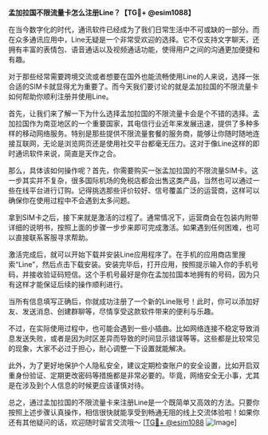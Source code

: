 **孟加拉国不限流量卡怎么注册Line？【TG💪+ @esim1088】**

在当今数字化的时代，通讯软件已经成为了我们日常生活中不可或缺的一部分。而在众多通讯应用中，Line无疑是一个非常受欢迎的选择。它不仅支持文字聊天，还拥有丰富的表情包、语音通话以及视频通话功能，使得用户之间的沟通更加便捷和有趣。

对于那些经常需要跨境交流或者想要在国外也能流畅使用Line的人来说，选择一张合适的SIM卡就显得尤为重要了。而今天我们要讨论的就是孟加拉国的不限流量卡如何帮助你顺利注册并使用Line。

首先，让我们来了解一下为什么选择孟加拉国的不限流量卡会是个不错的选择。孟加拉国作为南亚地区的一个重要国家，其电信行业近年来发展迅速，提供了多种多样的移动网络服务。特别是那些提供不限流量套餐的服务商，能够让你随时随地连接互联网，无论是浏览网页还是使用社交平台都毫无压力。这对于像Line这样的即时通讯软件来说，简直是天作之合。

那么，具体该如何操作呢？首先，你需要购买一张孟加拉国的不限流量SIM卡。这一步其实并不复杂，很多国际机场的免税店都会出售这类产品，当然也可以通过一些在线平台进行订购。记得挑选那些评价较好、信号覆盖广泛的运营商，这样可以确保你在使用过程中不会遇到太多问题。

拿到SIM卡之后，接下来就是激活的过程了。通常情况下，运营商会在包装内附带详细的说明书，按照上面的步骤一步步来即可完成激活。如果遇到任何困难，也可以直接联系客服寻求帮助。

激活完成后，就可以开始下载并安装Line应用程序了。在手机的应用商店里搜索“Line”，然后点击下载安装。安装完毕后，打开应用，按照提示输入你的手机号码，并接收验证码短信。这个手机号最好是你在孟加拉国本地拥有的号码，因为只有这样才能保证后续的操作顺利进行。

当所有信息填写正确后，你就成功注册了一个新的Line账号！此时，你可以添加好友、发送消息、创建群聊等，尽情享受这款软件带来的便利与乐趣。

不过，在实际使用过程中，也可能会遇到一些小插曲。比如网络连接不稳定导致消息发送失败，或者是因为时区差异而导致的时间显示错误等等。这些都是比较常见的现象，大家不必过于担心，耐心调整一下设置就能解决。

此外，为了更好地保护个人隐私安全，建议定期检查账户的安全设置，比如开启双重身份验证、定期更改密码等措施都是非常必要的。毕竟，网络安全无小事，尤其是在涉及到个人信息的时候更应该谨慎对待。

总之，通过孟加拉国的不限流量卡来注册Line是一个既简单又高效的方法。只要你按照上述步骤认真操作，相信很快就能享受到畅通无阻的线上交流体验啦！如果你还有其他疑问的话，欢迎随时留言交流哦～ [[TG💪+ @esim1088](https://t.me/s/esim1088) ![Image](https://i.postimg.cc/4NQfJmqS/Snipaste-2025-05-13-00-14-12.png)]
